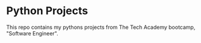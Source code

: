# Python Projects
 This repo contains my pythons projects from The Tech Academy bootcamp, "Software Engineer".
